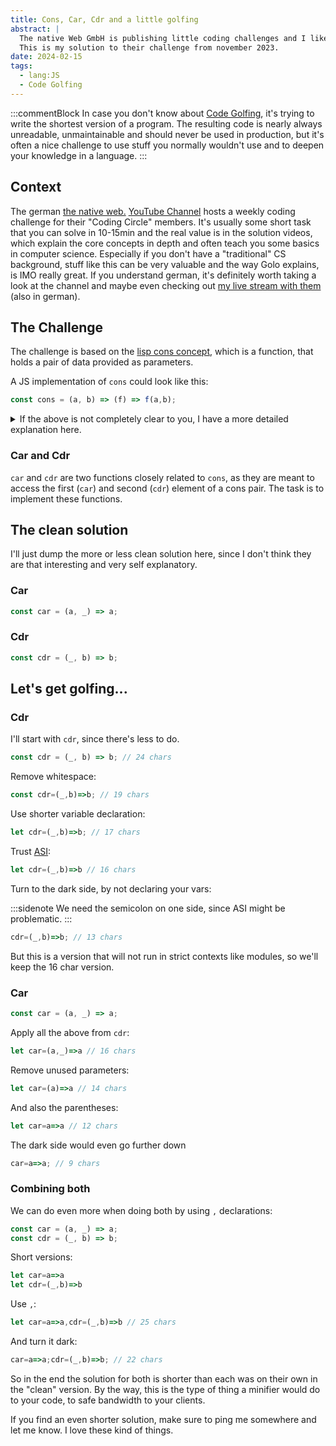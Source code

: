 ```yaml
---
title: Cons, Car, Cdr and a little golfing
abstract: |
  The native Web GmbH is publishing little coding challenges and I like to do code-golf with them.
  This is my solution to their challenge from november 2023.
date: 2024-02-15
tags:
  - lang:JS
  - Code Golfing
---
```


:::commentBlock
In case you don't know about [Code Golfing](https://en.wikipedia.org/wiki/Code_golf), it's trying to write the shortest version of a program. The resulting code is nearly always unreadable, unmaintainable and should never be used in production, but it's often a nice challenge to use stuff you normally wouldn't use and to deepen your knowledge in a language.
:::

## Context

The german [the native web.](https://thenativeweb.io/) [YouTube Channel](https://www.youtube.com/@thenativeweb) hosts a weekly coding challenge for their "Coding Circle" members. It's usually some short task that you can solve in 10-15min and the real value is in the solution videos, which explain the core concepts in depth and often teach you some basics in computer science. Especially if you don't have a "traditional" CS background, stuff like this can be very valuable and the way Golo explains, is IMO really great. If you understand german, it's definitely worth taking a look at the channel and maybe even checking out [my live stream with them](https://youtu.be/SsdC4acgzXg) (also in german).

## The Challenge

The challenge is based on the [lisp cons concept](https://en.wikipedia.org/wiki/Cons), which is a function, that holds a pair of data provided as parameters.

A JS implementation of `cons` could look like this:

```js
const cons = (a, b) => (f) => f(a,b);
```

<details>
<summary>
If the above is not completely clear to you, I have a more detailed explanation here.
</summary>

### Step by Step explanation

#### Rewrite more readable

Let's unwrap this first and for this I'll rewrite it more readable:

```js
const cons = (a, b) => {
  return (f) => {
    return f(a, b);
  };
};
```

Now let's got through it step by step.

#### Define a function

First we have a function which takes two parameters `a` and `b`.

```js
const cons = (a, b) => { // [sh! ** ~~]
  return (f) => {
    return f(a, b);
  };
}; // [sh! ** ~~]
```

#### Return a function

This function returns a function itself, which takes one parameter `f`.

```js
const cons = (a, b) => { // [sh! **]
  return (f) => { // [sh! ** ~~]
    return f(a, b);
  }; // [sh! ** ~~]
}; // [sh! **]
```

#### Call the parameter

This parameter `f` is itself a function, which get's called with `a` and `b`.

```js
const cons = (a, b) => {
  return (f) => {
    return f(a, b); // [sh! ~~]
  };
};
```

### Example usage

This is how you could use example:

```js
const pair = cons(3, 4);
// pair is now a function returned by cons

// let's create a function, which adds two parameters
const add = (a, b) => a + b;

// call pair with add as a parameter
const result = pair(add); // we don't call add, but pass it along

console.log(result); // Prints 7 (3+4)
```

Now back to the challenge.
</details>

### Car and Cdr

`car` and `cdr` are two functions closely related to `cons`, as they are meant to access the first (`car`) and second (`cdr`) element of a cons pair. The task is to implement these functions.

## The clean solution

I'll just dump the more or less clean solution here, since I don't think they are that interesting and very self explanatory.

### Car

```js
const car = (a, _) => a;
```

### Cdr

```js
const cdr = (_, b) => b;
```

## Let's get golfing...

### Cdr

I'll start with `cdr`, since there's less to do.

```js
const cdr = (_, b) => b; // 24 chars
```

Remove whitespace:

```js
const cdr=(_,b)=>b; // 19 chars
```

Use shorter variable declaration:

```js
let cdr=(_,b)=>b; // 17 chars
```

Trust [ASI](https://en.wikibooks.org/wiki/JavaScript/Automatic_semicolon_insertion):

```js
let cdr=(_,b)=>b // 16 chars
```

Turn to the dark side, by not declaring your vars:

:::sidenote
We need the semicolon on one side, since ASI might be problematic.
:::

```js
cdr=(_,b)=>b; // 13 chars
```

But this is a version that will not run in strict contexts like modules, so we'll keep the 16 char version.

### Car

```js
const car = (a, _) => a;
```

Apply all the above from `cdr`:

```js
let car=(a,_)=>a // 16 chars
```

Remove unused parameters:

```js
let car=(a)=>a // 14 chars
```

And also the parentheses:

```js
let car=a=>a // 12 chars
```

The dark side would even go further down

```js
car=a=>a; // 9 chars
```

### Combining both

We can do even more when doing both by using `,` declarations:

```js
const car = (a, _) => a;
const cdr = (_, b) => b;
```

Short versions:

```js
let car=a=>a
let cdr=(_,b)=>b
```

Use `,`:

```js
let car=a=>a,cdr=(_,b)=>b // 25 chars
```

And turn it dark:

```js
car=a=>a;cdr=(_,b)=>b; // 22 chars
```

So in the end the solution for both is shorter than each was on their own in the "clean" version.
By the way, this is the type of thing a minifier would do to your code, to safe bandwidth to your clients.

If you find an even shorter solution, make sure to ping me somewhere and let me know. I love these kind of things.
